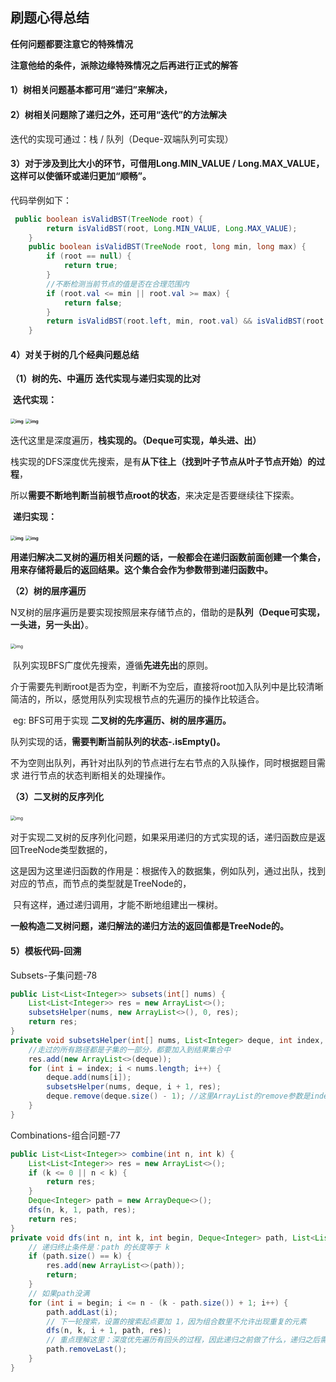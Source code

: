 ## 刷题心得总结

**任何问题都要注意它的特殊情况**

**注意他给的条件，派除边缘特殊情况之后再进行正式的解答**

#### 1）树相关问题基本都可用“递归”来解决，

#### 2）树相关问题除了递归之外，还可用“迭代”的方法解决

   迭代的实现可通过：栈 / 队列（Deque-双端队列可实现）

#### 3）对于涉及到比大小的环节，可借用Long.MIN_VALUE / Long.MAX_VALUE，这样可以使循环或递归更加“顺畅”。

   代码举例如下：

```java
 public boolean isValidBST(TreeNode root) {
        return isValidBST(root, Long.MIN_VALUE, Long.MAX_VALUE);
    }
    public boolean isValidBST(TreeNode root, long min, long max) {
        if (root == null) {
            return true;
        }
        //不断检测当前节点的值是否在合理范围内
        if (root.val <= min || root.val >= max) {
            return false;
        }
        return isValidBST(root.left, min, root.val) && isValidBST(root.right, root.val, max);
    }
```

#### 4）对关于树的几个经典问题总结

**（1）树的先、中遍历** **迭代实现与递归实现的比对**

​     **迭代实现：**

​     **<img src="https://img2020.cnblogs.com/blog/1919232/202011/1919232-20201121172832886-1636513924.png" alt="img" style="zoom: 50%;" /> <img src="https://img2020.cnblogs.com/blog/1919232/202011/1919232-20201121173407717-368972409.png" alt="img" style="zoom:50%;" />**

​    迭代这里是深度遍历，**栈实现的。（Deque可实现，单头进、出）**

​    栈实现的DFS深度优先搜索，是有**从下往上（找到叶子节点从叶子节点开始）的过程**，

​    所以**需要不断地判断当前根节点root的状态**，来决定是否要继续往下探索。

​     **递归实现：**

​     **<img src="https://img2020.cnblogs.com/blog/1919232/202011/1919232-20201121173658303-1796116748.png" alt="img" style="zoom: 50%;" /> <img src="https://img2020.cnblogs.com/blog/1919232/202011/1919232-20201121174115777-1488430412.png" alt="img" style="zoom: 50%;" />**

​    **用递归解决二叉树的遍历相关问题的话，一般都会在递归函数前面创建一个集合，用来存储将最后的返回结果。这个集合会作为参数带到递归函数中。**

**（2）树的层序遍历**

​     N叉树的层序遍历是要实现按照层来存储节点的，借助的是**队列（Deque可实现，一头进，另一头出）**。

​     <img src="https://img2020.cnblogs.com/blog/1919232/202011/1919232-20201121180331844-965660324.png" alt="img" style="zoom:50%;" />

​     队列实现BFS广度优先搜索，遵循**先进先出**的原则。

​     介于需要先判断root是否为空，判断不为空后，直接将root加入队列中是比较清晰简洁的，所以，感觉用队列实现根节点的先遍历的操作比较适合。

​     eg: BFS可用于实现 **二叉树的先序遍历、树的层序遍历。**

​     队列实现的话，**需要判断当前队列的状态-.isEmpty()。**

​    不为空则出队列，再针对出队列的节点进行左右节点的入队操作，同时根据题目需求 进行节点的状态判断相关的处理操作。

**（3）二叉树的反序列化**

​     <img src="https://img2020.cnblogs.com/blog/1919232/202011/1919232-20201121181711680-1882388649.png" alt="img" style="zoom:50%;" />

​     对于实现二叉树的反序列化问题，如果采用递归的方式实现的话，递归函数应是返回TreeNode类型数据的，

​     这是因为这里递归函数的作用是：根据传入的数据集，例如队列，通过出队，找到对应的节点，而节点的类型就是TreeNode的，

​     只有这样，通过递归调用，才能不断地组建出一棵树。

​     **一般构造二叉树问题，递归解法的递归方法的返回值都是TreeNode的。**

#### 5）模板代码-回溯

Subsets-子集问题-78                               

```java
public List<List<Integer>> subsets(int[] nums) {
    List<List<Integer>> res = new ArrayList<>();
    subsetsHelper(nums, new ArrayList<>(), 0, res);
    return res;
}
private void subsetsHelper(int[] nums, List<Integer> deque, int index, List<List<Integer>> res) {
    //走过的所有路径都是子集的一部分，都要加入到结果集合中
    res.add(new ArrayList<>(deque));
    for (int i = index; i < nums.length; i++) {
        deque.add(nums[i]);
        subsetsHelper(nums, deque, i + 1, res);
        deque.remove(deque.size() - 1); //这里ArrayList的remove参数是index，实现尾元素的删除
    }
}
```

Combinations-组合问题-77

```java
public List<List<Integer>> combine(int n, int k) {
    List<List<Integer>> res = new ArrayList<>();
    if (k <= 0 || n < k) {
        return res;
    }
    Deque<Integer> path = new ArrayDeque<>();
    dfs(n, k, 1, path, res);
    return res;
}
private void dfs(int n, int k, int begin, Deque<Integer> path, List<List<Integer>> res) {
    // 递归终止条件是：path 的长度等于 k
    if (path.size() == k) {
        res.add(new ArrayList<>(path));
        return;
    }
    // 如果path没满
    for (int i = begin; i <= n - (k - path.size()) + 1; i++) {
        path.addLast(i);
        // 下一轮搜索，设置的搜索起点要加 1，因为组合数里不允许出现重复的元素
        dfs(n, k, i + 1, path, res);
        // 重点理解这里：深度优先遍历有回头的过程，因此递归之前做了什么，递归之后需要做相同操作的逆向操作
        path.removeLast();
    }
}
```
